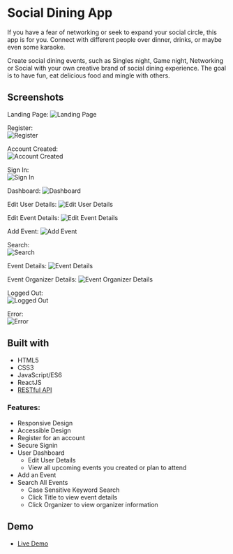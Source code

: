 # Social Dining App

If you have a fear of networking or seek to expand your social circle, this app is for you. Connect with different people over dinner, drinks, or maybe even some karaoke. 

Create social dining events, such as Singles night, Game night, Networking or Social with your own creative brand of social dining experience. The goal is to have fun, eat delicious food and mingle with others.  

## Screenshots
Landing Page:
![Landing Page](screenshots/landing_page.png)

Register:  
![Register](screenshots/registration.png)

Account Created:  
![Account Created](screenshots/account_created.png)

Sign In:  
![Sign In](screenshots/signin.png)

Dashboard:
![Dashboard](screenshots/dashboard.png)

Edit User Details:
![Edit User Details](screenshots/edit_user_details.png)

Edit Event Details:
![Edit Event Details](screenshots/edit_event_details.png)

Add Event:
![Add Event](screenshots/add_event.png)

Search:  
![Search](screenshots/search.png)

Event Details:
![Event Details](screenshots/event_details.png)

Event Organizer Details:
![Event Organizer Details](screenshots/event_organizer_details.png)

Logged Out:  
![Logged Out](screenshots/logged_out.png)

Error:  
![Error](screenshots/error.png)

## Built with
* HTML5
* CSS3
* JavaScript/ES6
* ReactJS
* [RESTful API](https://github.com/djbradleyii/social-dining-app-api)

### Features:
- Responsive Design
- Accessible Design
- Register for an account
- Secure Signin
- User Dashboard
  - Edit User Details
  - View all upcoming events you created or plan to attend
- Add an Event
- Search All Events
	- Case Sensitive Keyword Search
	- Click Title to view event details
	- Click Organizer to view organizer information

## Demo

- [Live Demo](https://social-dining-app.now.sh/)
